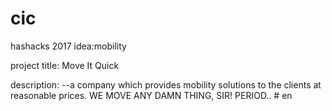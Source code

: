 # cic
hashacks 2017
idea:mobility

project title:
Move It Quick

description:
--a company which provides mobility solutions to the clients at reasonable prices.
WE MOVE ANY DAMN THING, SIR! PERIOD..
#   e n  
 